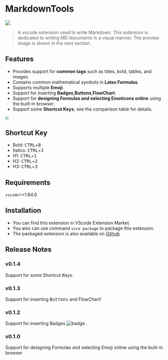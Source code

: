 # MarkdownTools

![](https://img.shields.io/badge/Install-331-green)

> A vscode extension used to write Markdown. This extension is dedicated to writing MD documents in a visual manner. The preview image is shown in the next section.

## Features

- Provides support for **common tags** such as titles, bold, tables, and images.
- Contains common mathematical symbols in **Latex Formulas**.
- Supports multiple **Emoji**.
- Support for inserting **Badges**,**Buttons**,**FlowChart**.
- Support for **designing Formulas and selecting Emoticons online** using the built-in browser.
- Support some **Shortcut Keys**, see the comparison table for details.

<img src="https://picgo-1256052225.cos.ap-guangzhou.myqcloud.com/img/202202101730715.png" style="zoom: 67%;" />

## Shortcut Key

-   Bold: <kbd>CTRL</kbd>+<kbd>B</kbd>
-   Italics: <kbd>CTRL</kbd>+<kbd>I</kbd>
-   H1: <kbd>CTRL</kbd>+<kbd>1</kbd>
-   H2: <kbd>CTRL</kbd>+<kbd>2</kbd>
-   H3: <kbd>CTRL</kbd>+<kbd>3</kbd>

## Requirements

`vscode`>=1.64.0

## Installation

- You can find this extension in VScode Extension Market.
- You also can use command `vsce package` to package this extension.
- The packaged extension is also available on [Github](https://github.com/BamLubi/markdowntools/releases).

## Release Notes

### v0.1.4

Support for some Shortcut Keys.

### v0.1.3

Support for inserting <kbd>Buttons</kbd> and FlowChart!

### v0.1.2

Support for inserting Badges ![badge](https://img.shields.io/badge/version-0.1.2-brightgreen) .

### v0.1.0

Support for designing Formulas and selecting Emoji online using the built-in browser

